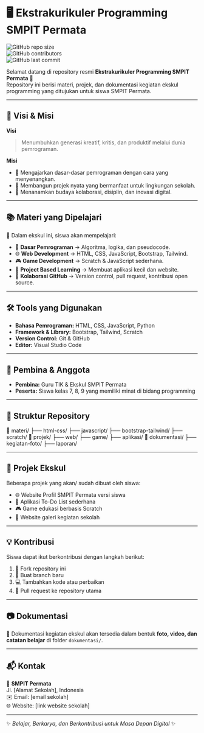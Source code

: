 # 🖥️ Ekstrakurikuler Programming SMPIT Permata  

![GitHub repo size](https://img.shields.io/github/repo-size/username/repo-name?color=blue&label=Repo%20Size&logo=github)  
![GitHub contributors](https://img.shields.io/github/contributors/username/repo-name?color=green&label=Contributors&logo=github)  
![GitHub last commit](https://img.shields.io/github/last-commit/username/repo-name?color=red&logo=git)  

Selamat datang di repository resmi **Ekstrakurikuler Programming SMPIT Permata** 🎉  
Repository ini berisi materi, projek, dan dokumentasi kegiatan ekskul programming yang ditujukan untuk siswa SMPIT Permata.  

---

## 🎯 Visi & Misi  
**Visi**  
> Menumbuhkan generasi kreatif, kritis, dan produktif melalui dunia pemrograman.  

**Misi**  
- 🔹 Mengajarkan dasar-dasar pemrograman dengan cara yang menyenangkan.  
- 🔹 Membangun projek nyata yang bermanfaat untuk lingkungan sekolah.  
- 🔹 Menanamkan budaya kolaborasi, disiplin, dan inovasi digital.  

---

## 📚 Materi yang Dipelajari  
📌 Dalam ekskul ini, siswa akan mempelajari:  

- 📝 **Dasar Pemrograman** → Algoritma, logika, dan pseudocode.  
- 🌐 **Web Development** → HTML, CSS, JavaScript, Bootstrap, Tailwind.  
- 🎮 **Game Development** → Scratch & JavaScript sederhana.  
- 🚀 **Project Based Learning** → Membuat aplikasi kecil dan website.  
- 🤝 **Kolaborasi GitHub** → Version control, pull request, kontribusi open source.  

---

## 🛠️ Tools yang Digunakan  
- **Bahasa Pemrograman:** HTML, CSS, JavaScript, Python  
- **Framework & Library:** Bootstrap, Tailwind, Scratch  
- **Version Control:** Git & GitHub  
- **Editor:** Visual Studio Code  

---

## 👥 Pembina & Anggota  
- **Pembina:** Guru TIK & Ekskul SMPIT Permata  
- **Peserta:** Siswa kelas 7, 8, 9 yang memiliki minat di bidang programming  

---

## 📌 Struktur Repository  
📂 materi/
├── html-css/
├── javascript/
├── bootstrap-tailwind/
├── scratch/
📂 projek/
├── web/
├── game/
├── aplikasi/
📂 dokumentasi/
├── kegiatan-foto/
├── laporan/

---

## 🚀 Projek Ekskul  
Beberapa projek yang akan/ sudah dibuat oleh siswa:  
- 🌐 Website Profil SMPIT Permata versi siswa  
- 📝 Aplikasi To-Do List sederhana  
- 🎮 Game edukasi berbasis Scratch  
- 📸 Website galeri kegiatan sekolah  

---

## 💡 Kontribusi  
Siswa dapat ikut berkontribusi dengan langkah berikut:  

1. 🍴 Fork repository ini  
2. 🌿 Buat branch baru  
3. 💻 Tambahkan kode atau perbaikan  
4. 🔄 Pull request ke repository utama  

---

## 📷 Dokumentasi  
📂 Dokumentasi kegiatan ekskul akan tersedia dalam bentuk **foto, video, dan catatan belajar** di folder `dokumentasi/`.  

---

## 📬 Kontak  
📌 **SMPIT Permata**  
Jl. [Alamat Sekolah], Indonesia  
✉️ Email: [email sekolah]  
🌐 Website: [link website sekolah]  

---

✨ _Belajar, Berkarya, dan Berkontribusi untuk Masa Depan Digital_ ✨

